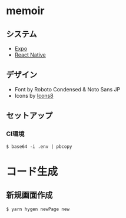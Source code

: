 # memoir

## システム

 - [Expo](https://expo.io/)
 - [React Native](https://reactnative.dev/)

## デザイン
 - Font by Roboto Condensed & Noto Sans JP
 - Icons by [Icons8](https://icons8.jp/)


## セットアップ


### CI環境

```
$ base64 -i .env | pbcopy
```

# コード生成


## 新規画面作成
```
$ yarn hygen newPage new
```

